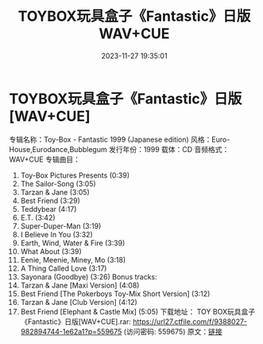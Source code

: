 ﻿---
title: TOYBOX玩具盒子《Fantastic》日版WAV+CUE
date: 2023-11-27 19:35:01
categories: 外语音乐
tags: 外语音乐
---
# TOYBOX玩具盒子《Fantastic》日版[WAV+CUE]

专辑名称：Toy-Box - Fantastic 1999 (Japanese
edition)
风格：Euro-House,Eurodance,Bubblegum
发行年份：1999
载体：CD
音频格式：WAV+CUE
专辑曲目：
01. Toy-Box Pictures Presents (0:39)
02. The Sailor-Song (3:05)
03. Tarzan & Jane (3:05)
04. Best Friend (3:29)
05. Teddybear (4:17)
06. E.T. (3:42)
07. Super-Duper-Man (3:19)
08. I Believe In You (3:32)
09. Earth, Wind, Water & Fire (3:39)
10. What About (3:39)
11. Eenie, Meenie, Miney, Mo (3:18)
12. A Thing Called Love (3:17)
13. Sayonara (Goodbye) (3:26)
Bonus tracks:
14. Tarzan & Jane [Maxi Version] (4:08)
15. Best Friend [The Pokerboys Toy-Mix Short Version] (3:12)
16. Tarzan & Jane [Club Version] (4:12)
17. Best Friend [Elephant & Castle Mix] (5:05)
下载地址：
TOY BOX玩具盒子《Fantastic》日版[WAV+CUE].rar: https://url27.ctfile.com/f/9388027-982894744-1e62a1?p=559675
(访问密码: 559675)
原文：[链接](https://blog.sina.com.cn/s/blog_1647c7e76010313ut.html)